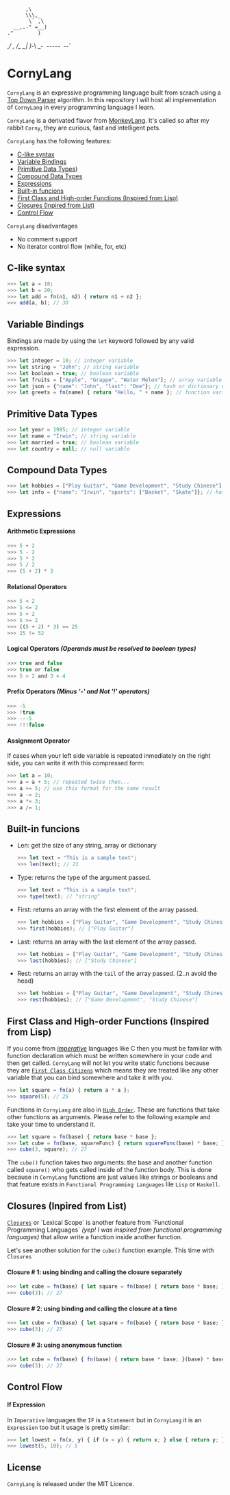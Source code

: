           ,\
          \\\,_
           \` ,\
      __,.-" =__)
    ."        )
 ,_/   ,    \/\_
 \_|    )_-\ \_-`
    `-----` `--`
# CornyLang
`CornyLang` is an expressive programming language built from scrach using a [Top Down Parser](https://en.wikipedia.org/wiki/Top-down_parsing) algorithm. In this repository I will host all implementation of `CornyLang` in every programming language I learn.

`CornyLang` is a derivated flavor from [MonkeyLang](https://interpreterbook.com/). It's called so after my rabbit `Corny`, they are curious, fast and intelligent pets.

`CornyLang` has the following features:

- [C-like syntax](#syntax)
- [Variable Bindings](#variable-bindings)
- [Primitive Data Types](#primitive-data-types))
- [Compound Data Types](#compound-data-types)
- [Expressions](#expressions)
- [Built-in funcions](#built-in-funcions)
- [First Class and High-order Functions (Inspired from Lisp)](#first-class-high-order-functions)
- [Closures (Inpired from List)](#closures)
- [Control Flow](#control-flow)

`CornyLang` disadvantages

- No comment support
- No iterator control flow (while, for, etc)

## C-like syntax

```Javascript
>>> let a = 10;
>>> let b = 20;
>>> let add = fn(n1, n2) { return n1 + n2 };
>>> add(a, b); // 30
```

## Variable Bindings

Bindings are made by using the `let` keyword followed by any valid expression.

```Javascript
>>> let integer = 10; // integer variable
>>> let string = "John"; // string variable
>>> let boolean = true; // boolean variable
>>> let fruits = ["Apple", "Grappe", "Water Melon"]; // array variable
>>> let json = {"name": "John", "last": "Doe"}; // hash or dictionary variable
>>> let greets = fn(name) { return "Hello, " + name }; // function variable
```

## Primitive Data Types

```Javascript
>>> let year = 1985; // integer variable
>>> let name = "Irwin"; // string variable
>>> let married = true; // boolean variable
>>> let country = null; // null variable
```

## Compound Data Types

```Javascript
>>> let hobbies = ["Play Guitar", "Game Development", "Study Chinese"]; // array variable
>>> let info = {"name": "Irwin", "sports": ["Basket", "Skate"]}; // hash or dictionary variable
```

## Expressions

#### Arithmetic Expressions
```Javascript
>>> 5 + 2
>>> 5 - 2
>>> 5 * 2
>>> 5 / 2
>>> (5 + 2) * 3
```

#### Relational Operators
```Javascript
>>> 5 < 2
>>> 5 <= 2
>>> 5 > 2
>>> 5 >= 2
>>> ((5 + 2) * 3) == 25
>>> 25 != 52
```

#### Logical Operators *(Operands must be resolved to boolean types)*
```Javascript
>>> true and false
>>> true or false
>>> 5 > 2 and 3 < 4
```

#### Prefix Operators *(Minus '-' and Not '!' operators)*
```Javascript
>>> -5
>>> !true
>>> ---5
>>> !!!false
```

#### Assignment Operator

If cases when your left side variable is repeated inmediately on the right side, you can write it with this compressed form:

```Javascript
>>> let a = 10;
>>> a = a + 5; // repeated twice then...
>>> a += 5; // use this format for the same result
>>> a -= 2;
>>> a *= 3;
>>> a /= 1;
```

## Built-in funcions
- Len: get the size of any string, array or dictionary
    ```Javascript
    >>> let text = "This is a sample text";
    >>> len(text); // 21
    ```
- Type: returns the type of the argument passed.
    ```Javascript
    >>> let text = "This is a sample text";
    >>> type(text); // "string"
    ```
- First: returns an array with the first element of the array passed.
    ```Javascript
    >>> let hobbies = ["Play Guitar", "Game Development", "Study Chinese"];
    >>> first(hobbies); // ["Play Guitar"]
    ```
- Last: returns an array with the last element of the array passed.
    ```Javascript
    >>> let hobbies = ["Play Guitar", "Game Development", "Study Chinese"];
    >>> last(hobbies); // ["Study Chinese"]
    ```
- Rest: returns an array with the `tail` of the array passed. (2..n avoid the head)
    ```Javascript
    >>> let hobbies = ["Play Guitar", "Game Development", "Study Chinese"];
    >>> rest(hobbies); // ["Game Development", "Study Chinese"]
    ```

## First Class and High-order Functions (Inspired from Lisp)
If you come from [*imperative*](https://en.wikipedia.org/wiki/Imperative_programming) languages like C then you must be familiar with function declaration which must be written somewhere in your code and then get called. `CornyLang` will not let you write static functions because they are [`First Class Citizens`](https://en.wikipedia.org/wiki/First-class_citizen) which means they are treated like any other variable that you can bind somewhere and take it with you.

```Javascript
>>> let square = fn(a) { return a * a };
>>> square(5); // 25
```

Functions in `CornyLang` are also in [`High Order`](https://en.wikipedia.org/wiki/Higher-order_function). These are functions that take other functions as arguments. Please refer to the following example and take your time to understand it.

```Javascript
>>> let square = fn(base) { return base * base };
>>> let cube = fn(base, squareFunc) { return squareFunc(base) * base; };
>>> cube(3, square); // 27
```

The `cube()` function takes two arguments: the base and another function called `square()` who gets called inside of the function body. This is done because in `CornyLang` functions are just values like strings or booleans and that feature exists in `Functional Programming Languages` lile `Lisp` or `Haskell`.

## Closures (Inpired from List)
[`Closures`](https://en.wikipedia.org/wiki/Closure_(computer_programming)) or `Lexical Scope` is another feature from `Functional Programming Languages` *(yep! I was inspired from functional programming languages)* that allow write a function inside another function.

Let's see another solution for the `cube()` function example. This time with `Closures`

#### Closure # 1: using binding and calling the closure separately
```Javascript
>>> let cube = fn(base) { let square = fn(base) { return base * base; }; return square(base) * base; };
>>> cube(3); // 27
```

#### Closure # 2: using binding and calling the closure at a time
```Javascript
>>> let cube = fn(base) { let square = fn(base) { return base * base; }(base) * base; };
>>> cube(3); // 27
```

#### Closure # 3: using anonymous function
```Javascript
>>> let cube = fn(base) { fn(base) { return base * base; }(base) * base; };
>>> cube(3); // 27
```

## Control Flow
#### If Expression
In `Imperative` languages the `IF` is a `Statement` but in `CornyLang` it is an `Expression` too but it usage is pretty similar:

```Javascript
>>> let lowest = fn(x, y) { if (x < y) { return x; } else { return y; }; };
>>> lowest(5, 10); // 5
```

## License

`CornyLang` is released under the MIT Licence.
